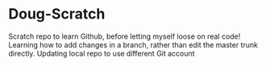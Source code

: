 # Doug-Scratch
Scratch repo to learn Github, before letting myself loose on real code!
Learning how to add changes in a branch, rather than edit the master trunk directly.
Updating local repo to use different Git account

